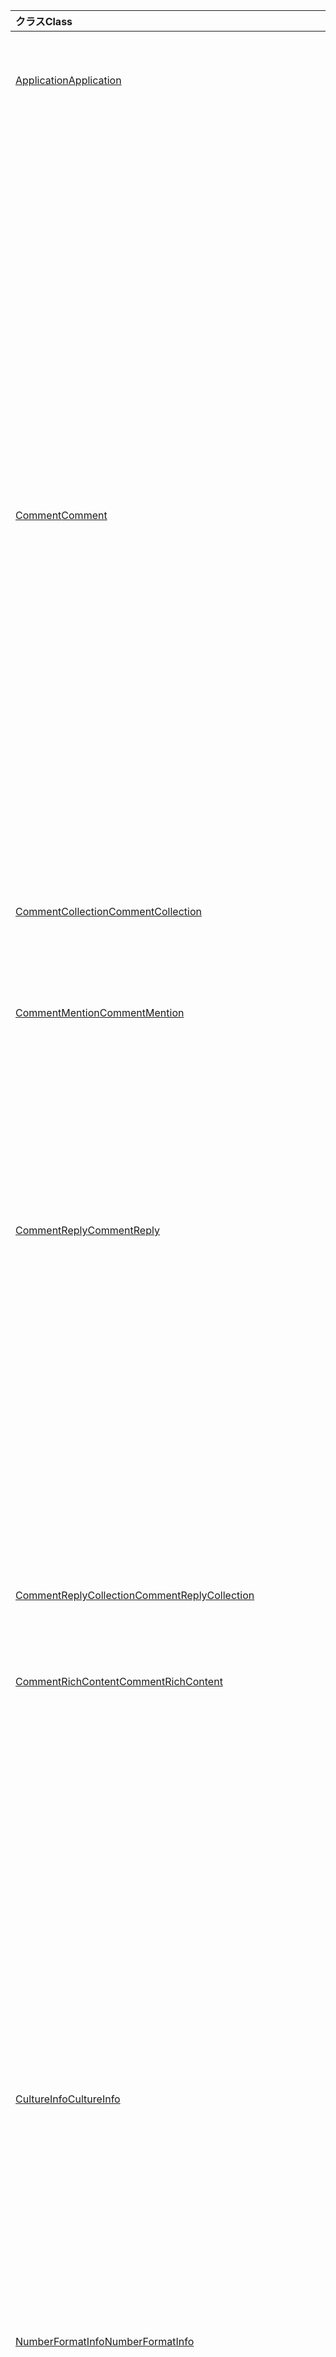 | <span data-ttu-id="1b2d2-101">クラス</span><span class="sxs-lookup"><span data-stu-id="1b2d2-101">Class</span></span> | <span data-ttu-id="1b2d2-102">フィールド</span><span class="sxs-lookup"><span data-stu-id="1b2d2-102">Fields</span></span> | <span data-ttu-id="1b2d2-103">説明</span><span class="sxs-lookup"><span data-stu-id="1b2d2-103">Description</span></span> |
|:---|:---|:---|
|[<span data-ttu-id="1b2d2-104">Application</span><span class="sxs-lookup"><span data-stu-id="1b2d2-104">Application</span></span>](/javascript/api/excel/excel.application)|[<span data-ttu-id="1b2d2-105">cultureInfo</span><span class="sxs-lookup"><span data-stu-id="1b2d2-105">cultureInfo</span></span>](/javascript/api/excel/excel.application#cultureinfo)|<span data-ttu-id="1b2d2-106">現在のシステムのカルチャ設定に基づく情報を提供します。</span><span class="sxs-lookup"><span data-stu-id="1b2d2-106">Provides information based on current system culture settings.</span></span>|
||[<span data-ttu-id="1b2d2-107">decimalSeparator</span><span class="sxs-lookup"><span data-stu-id="1b2d2-107">decimalSeparator</span></span>](/javascript/api/excel/excel.application#decimalseparator)|<span data-ttu-id="1b2d2-108">数値の小数点の記号として使用される文字列を取得します。</span><span class="sxs-lookup"><span data-stu-id="1b2d2-108">Gets the string used as the decimal separator for numeric values.</span></span>|
||[<span data-ttu-id="1b2d2-109">thousandsSeparator</span><span class="sxs-lookup"><span data-stu-id="1b2d2-109">thousandsSeparator</span></span>](/javascript/api/excel/excel.application#thousandsseparator)|<span data-ttu-id="1b2d2-110">数値の小数点の左側にある数字のグループを区切るために使用される文字列を取得します。</span><span class="sxs-lookup"><span data-stu-id="1b2d2-110">Gets the string used to separate groups of digits to the left of the decimal for numeric values.</span></span>|
||[<span data-ttu-id="1b2d2-111">useSystemSeparators</span><span class="sxs-lookup"><span data-stu-id="1b2d2-111">useSystemSeparators</span></span>](/javascript/api/excel/excel.application#usesystemseparators)|<span data-ttu-id="1b2d2-112">Excel のシステム区切り記号を有効にするかどうかを指定します。</span><span class="sxs-lookup"><span data-stu-id="1b2d2-112">Specifies if the system separators of Excel are enabled.</span></span>|
|[<span data-ttu-id="1b2d2-113">Comment</span><span class="sxs-lookup"><span data-stu-id="1b2d2-113">Comment</span></span>](/javascript/api/excel/excel.comment)|[<span data-ttu-id="1b2d2-114">mentions</span><span class="sxs-lookup"><span data-stu-id="1b2d2-114">mentions</span></span>](/javascript/api/excel/excel.comment#mentions)|<span data-ttu-id="1b2d2-115">コメントに記載されているエンティティ (ユーザーなど) を取得します。</span><span class="sxs-lookup"><span data-stu-id="1b2d2-115">Gets the entities (e.g., people) that are mentioned in comments.</span></span>|
||[<span data-ttu-id="1b2d2-116">richContent</span><span class="sxs-lookup"><span data-stu-id="1b2d2-116">richContent</span></span>](/javascript/api/excel/excel.comment#richcontent)|<span data-ttu-id="1b2d2-117">リッチコメントの内容 (コメント内のメンションなど) を取得します。</span><span class="sxs-lookup"><span data-stu-id="1b2d2-117">Gets the rich comment content (e.g., mentions in comments).</span></span>|
||[<span data-ttu-id="1b2d2-118">解析</span><span class="sxs-lookup"><span data-stu-id="1b2d2-118">resolved</span></span>](/javascript/api/excel/excel.comment#resolved)|<span data-ttu-id="1b2d2-119">コメントスレッドの状態。</span><span class="sxs-lookup"><span data-stu-id="1b2d2-119">The comment thread status.</span></span>|
||[<span data-ttu-id="1b2d2-120">updateMentions (contentWithMentions ション: CommentRichContent)</span><span class="sxs-lookup"><span data-stu-id="1b2d2-120">updateMentions(contentWithMentions: Excel.CommentRichContent)</span></span>](/javascript/api/excel/excel.comment#updatementions-contentwithmentions-)|<span data-ttu-id="1b2d2-121">特別に書式設定された文字列とメンションの一覧を使用して、コメントの内容を更新します。</span><span class="sxs-lookup"><span data-stu-id="1b2d2-121">Updates the comment content with a specially formatted string and a list of mentions.</span></span>|
|[<span data-ttu-id="1b2d2-122">CommentCollection</span><span class="sxs-lookup"><span data-stu-id="1b2d2-122">CommentCollection</span></span>](/javascript/api/excel/excel.commentcollection)|[<span data-ttu-id="1b2d2-123">add (cellAddress: Range \| string, content: CommentRichContent \| String, contenttype?: Excel)</span><span class="sxs-lookup"><span data-stu-id="1b2d2-123">add(cellAddress: Range \| string, content: CommentRichContent \| string, contentType?: Excel.ContentType)</span></span>](/javascript/api/excel/excel.commentcollection#add-celladdress--content--contenttype-)|<span data-ttu-id="1b2d2-124">指定したセルで、指定した内容の新しいコメントを作成します。</span><span class="sxs-lookup"><span data-stu-id="1b2d2-124">Creates a new comment with the given content on the given cell.</span></span>|
|[<span data-ttu-id="1b2d2-125">CommentMention</span><span class="sxs-lookup"><span data-stu-id="1b2d2-125">CommentMention</span></span>](/javascript/api/excel/excel.commentmention)|[<span data-ttu-id="1b2d2-126">email</span><span class="sxs-lookup"><span data-stu-id="1b2d2-126">email</span></span>](/javascript/api/excel/excel.commentmention#email)|<span data-ttu-id="1b2d2-127">コメントに記載されているエンティティの電子メールアドレス。</span><span class="sxs-lookup"><span data-stu-id="1b2d2-127">The email address of the entity that is mentioned in comment.</span></span>|
||[<span data-ttu-id="1b2d2-128">id</span><span class="sxs-lookup"><span data-stu-id="1b2d2-128">id</span></span>](/javascript/api/excel/excel.commentmention#id)|<span data-ttu-id="1b2d2-129">エンティティの id。</span><span class="sxs-lookup"><span data-stu-id="1b2d2-129">The id of the entity.</span></span>|
||[<span data-ttu-id="1b2d2-130">name</span><span class="sxs-lookup"><span data-stu-id="1b2d2-130">name</span></span>](/javascript/api/excel/excel.commentmention#name)|<span data-ttu-id="1b2d2-131">Comment で言及されているエンティティの名前。</span><span class="sxs-lookup"><span data-stu-id="1b2d2-131">The name of the entity that is mentioned in comment.</span></span>|
|[<span data-ttu-id="1b2d2-132">CommentReply</span><span class="sxs-lookup"><span data-stu-id="1b2d2-132">CommentReply</span></span>](/javascript/api/excel/excel.commentreply)|[<span data-ttu-id="1b2d2-133">mentions</span><span class="sxs-lookup"><span data-stu-id="1b2d2-133">mentions</span></span>](/javascript/api/excel/excel.commentreply#mentions)|<span data-ttu-id="1b2d2-134">コメントに記載されているエンティティ (ユーザーなど)。</span><span class="sxs-lookup"><span data-stu-id="1b2d2-134">The entities (e.g., people) that are mentioned in comments.</span></span>|
||[<span data-ttu-id="1b2d2-135">解析</span><span class="sxs-lookup"><span data-stu-id="1b2d2-135">resolved</span></span>](/javascript/api/excel/excel.commentreply#resolved)|<span data-ttu-id="1b2d2-136">コメントの返信状態。</span><span class="sxs-lookup"><span data-stu-id="1b2d2-136">The comment reply status.</span></span>|
||[<span data-ttu-id="1b2d2-137">richContent</span><span class="sxs-lookup"><span data-stu-id="1b2d2-137">richContent</span></span>](/javascript/api/excel/excel.commentreply#richcontent)|<span data-ttu-id="1b2d2-138">リッチコメントの内容 (コメント内のメンションなど)。</span><span class="sxs-lookup"><span data-stu-id="1b2d2-138">The rich comment content (e.g., mentions in comments).</span></span>|
||[<span data-ttu-id="1b2d2-139">updateMentions (contentWithMentions ション: CommentRichContent)</span><span class="sxs-lookup"><span data-stu-id="1b2d2-139">updateMentions(contentWithMentions: Excel.CommentRichContent)</span></span>](/javascript/api/excel/excel.commentreply#updatementions-contentwithmentions-)|<span data-ttu-id="1b2d2-140">特別に書式設定された文字列とメンションの一覧を使用して、コメントの内容を更新します。</span><span class="sxs-lookup"><span data-stu-id="1b2d2-140">Updates the comment content with a specially formatted string and a list of mentions.</span></span>|
|[<span data-ttu-id="1b2d2-141">CommentReplyCollection</span><span class="sxs-lookup"><span data-stu-id="1b2d2-141">CommentReplyCollection</span></span>](/javascript/api/excel/excel.commentreplycollection)|[<span data-ttu-id="1b2d2-142">add (content: CommentRichContent \| string, contenttype?: Excel)</span><span class="sxs-lookup"><span data-stu-id="1b2d2-142">add(content: CommentRichContent \| string, contentType?: Excel.ContentType)</span></span>](/javascript/api/excel/excel.commentreplycollection#add-content--contenttype-)|<span data-ttu-id="1b2d2-143">コメントのコメント返信を作成します。</span><span class="sxs-lookup"><span data-stu-id="1b2d2-143">Creates a comment reply for comment.</span></span>|
|[<span data-ttu-id="1b2d2-144">CommentRichContent</span><span class="sxs-lookup"><span data-stu-id="1b2d2-144">CommentRichContent</span></span>](/javascript/api/excel/excel.commentrichcontent)|[<span data-ttu-id="1b2d2-145">mentions</span><span class="sxs-lookup"><span data-stu-id="1b2d2-145">mentions</span></span>](/javascript/api/excel/excel.commentrichcontent#mentions)|<span data-ttu-id="1b2d2-146">コメント内で言及されているすべてのエンティティ (人物など) を含む配列。</span><span class="sxs-lookup"><span data-stu-id="1b2d2-146">An array containing all the entities (e.g., people) mentioned within the comment.</span></span>|
||[<span data-ttu-id="1b2d2-147">richContent</span><span class="sxs-lookup"><span data-stu-id="1b2d2-147">richContent</span></span>](/javascript/api/excel/excel.commentrichcontent#richcontent)|<span data-ttu-id="1b2d2-148">コメントのリッチコンテンツを指定します (たとえば、メンションを含むコメントコンテンツ、最初に説明したエンティティの id 属性は0、2番目に指定されたエンティティの id 属性は1です)。</span><span class="sxs-lookup"><span data-stu-id="1b2d2-148">Specifies the rich content of the comment (e.g., comment content with mentions, the first mentioned entity has an id attribute of 0, and the second mentioned entity has an id attribute of 1).</span></span>|
|[<span data-ttu-id="1b2d2-149">CultureInfo</span><span class="sxs-lookup"><span data-stu-id="1b2d2-149">CultureInfo</span></span>](/javascript/api/excel/excel.cultureinfo)|[<span data-ttu-id="1b2d2-150">name</span><span class="sxs-lookup"><span data-stu-id="1b2d2-150">name</span></span>](/javascript/api/excel/excel.cultureinfo#name)|<span data-ttu-id="1b2d2-151">カルチャ名を languagecode2-country/regioncode2 の形式で取得します (例: "zh-cn-cn" または "en-us")。</span><span class="sxs-lookup"><span data-stu-id="1b2d2-151">Gets the culture name in the format languagecode2-country/regioncode2 (e.g., "zh-cn" or "en-us").</span></span>|
||[<span data-ttu-id="1b2d2-152">numberFormat</span><span class="sxs-lookup"><span data-stu-id="1b2d2-152">numberFormat</span></span>](/javascript/api/excel/excel.cultureinfo#numberformat)|<span data-ttu-id="1b2d2-153">数字を表示するためのカルチャに適した形式を定義します。</span><span class="sxs-lookup"><span data-stu-id="1b2d2-153">Defines the culturally appropriate format of displaying numbers.</span></span>|
|[<span data-ttu-id="1b2d2-154">NumberFormatInfo</span><span class="sxs-lookup"><span data-stu-id="1b2d2-154">NumberFormatInfo</span></span>](/javascript/api/excel/excel.numberformatinfo)|[<span data-ttu-id="1b2d2-155">numberDecimalSeparator</span><span class="sxs-lookup"><span data-stu-id="1b2d2-155">numberDecimalSeparator</span></span>](/javascript/api/excel/excel.numberformatinfo#numberdecimalseparator)|<span data-ttu-id="1b2d2-156">数値の小数点の記号として使用される文字列を取得します。</span><span class="sxs-lookup"><span data-stu-id="1b2d2-156">Gets the string used as the decimal separator for numeric values.</span></span>|
||[<span data-ttu-id="1b2d2-157">番号 Groupseparator</span><span class="sxs-lookup"><span data-stu-id="1b2d2-157">numberGroupSeparator</span></span>](/javascript/api/excel/excel.numberformatinfo#numbergroupseparator)|<span data-ttu-id="1b2d2-158">数値の小数点の左側にある数字のグループを区切るために使用される文字列を取得します。</span><span class="sxs-lookup"><span data-stu-id="1b2d2-158">Gets the string used to separate groups of digits to the left of the decimal for numeric values.</span></span>|
|[<span data-ttu-id="1b2d2-159">Range</span><span class="sxs-lookup"><span data-stu-id="1b2d2-159">Range</span></span>](/javascript/api/excel/excel.range)|[<span data-ttu-id="1b2d2-160">moveTo (destinationRange: Range \| string)</span><span class="sxs-lookup"><span data-stu-id="1b2d2-160">moveTo(destinationRange: Range \| string)</span></span>](/javascript/api/excel/excel.range#moveto-destinationrange-)|<span data-ttu-id="1b2d2-161">セルの値、書式設定、および数式を現在の範囲から移動先の範囲に移動し、そのセルの古い情報を置き換えます。</span><span class="sxs-lookup"><span data-stu-id="1b2d2-161">Moves cell values, formatting, and formulas from current range to the destination range, replacing the old information in those cells.</span></span>|
|[<span data-ttu-id="1b2d2-162">範囲の形式</span><span class="sxs-lookup"><span data-stu-id="1b2d2-162">RangeFormat</span></span>](/javascript/api/excel/excel.rangeformat)|[<span data-ttu-id="1b2d2-163">adjustIndent (金額: 数値)</span><span class="sxs-lookup"><span data-stu-id="1b2d2-163">adjustIndent(amount: number)</span></span>](/javascript/api/excel/excel.rangeformat#adjustindent-amount-)|<span data-ttu-id="1b2d2-164">範囲の書式のインデントを調整します。</span><span class="sxs-lookup"><span data-stu-id="1b2d2-164">Adjusts the indentation of the range formatting.</span></span>|
|[<span data-ttu-id="1b2d2-165">Workbook</span><span class="sxs-lookup"><span data-stu-id="1b2d2-165">Workbook</span></span>](/javascript/api/excel/excel.workbook)|[<span data-ttu-id="1b2d2-166">close(closeBehavior?: Excel.CloseBehavior)</span><span class="sxs-lookup"><span data-stu-id="1b2d2-166">close(closeBehavior?: Excel.CloseBehavior)</span></span>](/javascript/api/excel/excel.workbook#close-closebehavior-)|<span data-ttu-id="1b2d2-167">現在のブックを閉じます。</span><span class="sxs-lookup"><span data-stu-id="1b2d2-167">Close current workbook.</span></span>|
||[<span data-ttu-id="1b2d2-168">save(saveBehavior?: Excel.SaveBehavior)</span><span class="sxs-lookup"><span data-stu-id="1b2d2-168">save(saveBehavior?: Excel.SaveBehavior)</span></span>](/javascript/api/excel/excel.workbook#save-savebehavior-)|<span data-ttu-id="1b2d2-169">現在のブックを保存します。</span><span class="sxs-lookup"><span data-stu-id="1b2d2-169">Save current workbook.</span></span>|
|[<span data-ttu-id="1b2d2-170">Worksheet</span><span class="sxs-lookup"><span data-stu-id="1b2d2-170">Worksheet</span></span>](/javascript/api/excel/excel.worksheet)|[<span data-ttu-id="1b2d2-171">onRowHiddenChanged</span><span class="sxs-lookup"><span data-stu-id="1b2d2-171">onRowHiddenChanged</span></span>](/javascript/api/excel/excel.worksheet#onrowhiddenchanged)|<span data-ttu-id="1b2d2-172">特定のワークシートで、1つまたは複数の行の非表示の状態が変更されたときに発生します。</span><span class="sxs-lookup"><span data-stu-id="1b2d2-172">Occurs when the hidden state of one or more rows has changed on a specific worksheet.</span></span>|
|[<span data-ttu-id="1b2d2-173">WorksheetCalculatedEventArgs</span><span class="sxs-lookup"><span data-stu-id="1b2d2-173">WorksheetCalculatedEventArgs</span></span>](/javascript/api/excel/excel.worksheetcalculatedeventargs)|[<span data-ttu-id="1b2d2-174">address</span><span class="sxs-lookup"><span data-stu-id="1b2d2-174">address</span></span>](/javascript/api/excel/excel.worksheetcalculatedeventargs#address)|<span data-ttu-id="1b2d2-175">計算を完了した範囲のアドレス。</span><span class="sxs-lookup"><span data-stu-id="1b2d2-175">The address of the range that completed calculation.</span></span>|
|[<span data-ttu-id="1b2d2-176">WorksheetCollection</span><span class="sxs-lookup"><span data-stu-id="1b2d2-176">WorksheetCollection</span></span>](/javascript/api/excel/excel.worksheetcollection)|[<span data-ttu-id="1b2d2-177">onRowHiddenChanged</span><span class="sxs-lookup"><span data-stu-id="1b2d2-177">onRowHiddenChanged</span></span>](/javascript/api/excel/excel.worksheetcollection#onrowhiddenchanged)|<span data-ttu-id="1b2d2-178">特定のワークシートで、1つまたは複数の行の非表示の状態が変更されたときに発生します。</span><span class="sxs-lookup"><span data-stu-id="1b2d2-178">Occurs when the hidden state of one or more rows has changed on a specific worksheet.</span></span>|
|[<span data-ttu-id="1b2d2-179">WorksheetRowHiddenChangedEventArgs</span><span class="sxs-lookup"><span data-stu-id="1b2d2-179">WorksheetRowHiddenChangedEventArgs</span></span>](/javascript/api/excel/excel.worksheetrowhiddenchangedeventargs)|[<span data-ttu-id="1b2d2-180">address</span><span class="sxs-lookup"><span data-stu-id="1b2d2-180">address</span></span>](/javascript/api/excel/excel.worksheetrowhiddenchangedeventargs#address)|<span data-ttu-id="1b2d2-181">特定のワークシートで変更されたエリアを表す範囲のアドレスを取得します。</span><span class="sxs-lookup"><span data-stu-id="1b2d2-181">Gets the range address that represents the changed area of a specific worksheet.</span></span>|
||[<span data-ttu-id="1b2d2-182">changeType</span><span class="sxs-lookup"><span data-stu-id="1b2d2-182">changeType</span></span>](/javascript/api/excel/excel.worksheetrowhiddenchangedeventargs#changetype)|<span data-ttu-id="1b2d2-183">イベントがトリガーされた方法を表す変更の種類を取得します。</span><span class="sxs-lookup"><span data-stu-id="1b2d2-183">Gets the type of change that represents how the event was triggered.</span></span>|
||[<span data-ttu-id="1b2d2-184">source</span><span class="sxs-lookup"><span data-stu-id="1b2d2-184">source</span></span>](/javascript/api/excel/excel.worksheetrowhiddenchangedeventargs#source)|<span data-ttu-id="1b2d2-185">イベントのソースを取得します。</span><span class="sxs-lookup"><span data-stu-id="1b2d2-185">Gets the source of the event.</span></span>|
||[<span data-ttu-id="1b2d2-186">type</span><span class="sxs-lookup"><span data-stu-id="1b2d2-186">type</span></span>](/javascript/api/excel/excel.worksheetrowhiddenchangedeventargs#type)|<span data-ttu-id="1b2d2-187">イベントの種類を取得します。</span><span class="sxs-lookup"><span data-stu-id="1b2d2-187">Gets the type of the event.</span></span>|
||[<span data-ttu-id="1b2d2-188">worksheetId</span><span class="sxs-lookup"><span data-stu-id="1b2d2-188">worksheetId</span></span>](/javascript/api/excel/excel.worksheetrowhiddenchangedeventargs#worksheetid)|<span data-ttu-id="1b2d2-189">データが変更されたワークシートの ID を取得します。</span><span class="sxs-lookup"><span data-stu-id="1b2d2-189">Gets the id of the worksheet in which the data changed.</span></span>|
